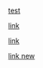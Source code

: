 [test](assets/sass/layout/personal.html)

[link](pictures/edu.html#L9-L12)

[link](pictures/edu.html#L10)

[link new](work.html#L41)